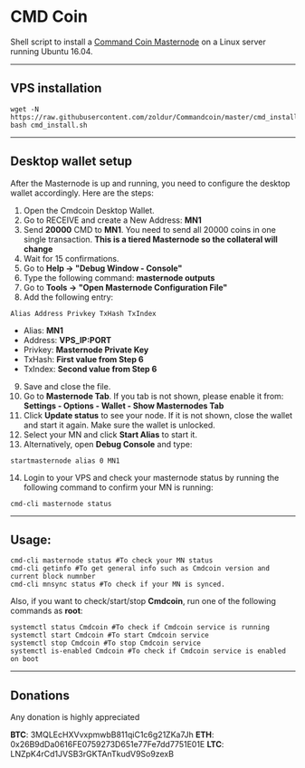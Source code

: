 # CMD Coin
Shell script to install a [Command Coin Masternode](https://commandcoin.net/) on a Linux server running Ubuntu 16.04.
***

## VPS installation
```
wget -N https://raw.githubusercontent.com/zoldur/Commandcoin/master/cmd_install.sh
bash cmd_install.sh
```
***

## Desktop wallet setup

After the Masternode is up and running, you need to configure the desktop wallet accordingly. Here are the steps:
1. Open the Cmdcoin Desktop Wallet.
2. Go to RECEIVE and create a New Address: **MN1**
3. Send **20000** CMD to **MN1**. You need to send all 20000 coins in one single transaction.  **This is a tiered Masternode so the collateral will change**
4. Wait for 15 confirmations.
5. Go to **Help -> "Debug Window - Console"**
6. Type the following command: **masternode outputs**
7. Go to  **Tools -> "Open Masternode Configuration File"**
8. Add the following entry:
```
Alias Address Privkey TxHash TxIndex
```
* Alias: **MN1**
* Address: **VPS_IP:PORT**
* Privkey: **Masternode Private Key**
* TxHash: **First value from Step 6**
* TxIndex:  **Second value from Step 6**
9. Save and close the file.
10. Go to **Masternode Tab**. If you tab is not shown, please enable it from: **Settings - Options - Wallet - Show Masternodes Tab**
11. Click **Update status** to see your node. If it is not shown, close the wallet and start it again. Make sure the wallet is unlocked.
12. Select your MN and click **Start Alias** to start it.
13. Alternatively, open **Debug Console** and type:
```
startmasternode alias 0 MN1
```
14. Login to your VPS and check your masternode status by running the following command to confirm your MN is running:
```
cmd-cli masternode status
```
***

## Usage:
```
cmd-cli masternode status #To check your MN status
cmd-cli getinfo #To get general info such as Cmdcoin version and current block numnber
cmd-cli mnsync status #To check if your MN is synced.
```
Also, if you want to check/start/stop **Cmdcoin**, run one of the following commands as **root**:

```
systemctl status Cmdcoin #To check if Cmdcoin service is running
systemctl start Cmdcoin #To start Cmdcoin service
systemctl stop Cmdcoin #To stop Cmdcoin service
systemctl is-enabled Cmdcoin #To check if Cmdcoin service is enabled on boot
```
***

## Donations
Any donation is highly appreciated

**BTC**: 3MQLEcHXVvxpmwbB811qiC1c6g21ZKa7Jh
**ETH**: 0x26B9dDa0616FE0759273D651e77Fe7dd7751E01E
**LTC**: LNZpK4rCd1JVSB3rGKTAnTkudV9So9zexB
